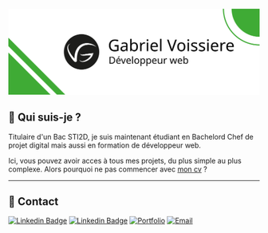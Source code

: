 ﻿![cover](https://github.com/gabrielvoissiere/gabrielvoissiere/blob/main/assets/cover-master-github.svg)

##  👋 Qui suis-je ? 
Titulaire d'un Bac STI2D, je suis maintenant étudiant en Bachelord 
Chef de projet digital mais aussi en formation de développeur web.

 Ici, vous pouvez avoir acces à tous mes projets, du plus simple au plus complexe. Alors pourquoi ne pas commencer avec <a href="https://gabrielvoissiere.github.io/CV_PORTFOLIO/">mon cv</a> ?

---



## 📢 Contact

[![Linkedin Badge](https://img.shields.io/badge/linkedin-%230077B5.svg?&style=for-the-badge&logo=linkedin&logoColor=white)](https://www.linkedin.com/in/gabriel-voissiere-23663b1b8)
[![Linkedin Badge](https://img.shields.io/badge/-Facebook-blue?style=for-the-badge&logo)](https://www.facebook.com/gabriel.voissiere.7/)
[![Portfolio](https://img.shields.io/badge/Portfolio-yellow.svg?&style=for-the-badge)](https://gabrielvoissiere.github.io/CV_PORTFOLIO/)
[![Email](https://img.shields.io/badge/Email-red.svg?&style=for-the-badge)](mailto:gabvoissiere@yahoo.fr)

<!-- fin de readme -->
